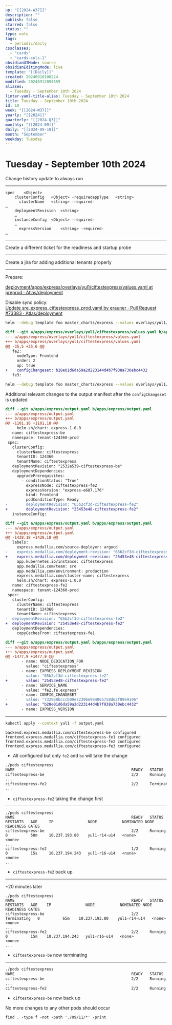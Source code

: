 ```yaml
---
up: "[[2024-W37]]"
description: ""
publish: false
starred: false
status: ""
type: note
tags:
  - periodic/daily
cssclasses:
  - "cards"
  - "cards-cols-1"
obsidianUIMode: source
obsidianEditingMode: live
template: "[[Daily]]"
created: 20240910100224
modified: 20240912094659
aliases:
  - Tuesday - September 10th 2024
linter-yaml-title-alias: Tuesday - September 10th 2024
title: Tuesday - September 10th 2024
id: 10
week: "[[2024-W37]]"
yearly: "[[2024]]"
quarterly: "[[2024-Q3]]"
monthly: "[[2024-09]]"
daily: "[[2024-09-10]]"
month: "September"
weekday: Tuesday
---
```


# Tuesday - September 10th 2024

Change history update to always run

---

```
spec	<Object>
    clusterConfig	<Object> -requiredappType	<string>
      clusterName	<string> -required-
…
    deploymentRevision	<string>
    …
    instanceConfig	<Object> -required-
    …
      expressVersion	<string> -required-
…
```

---

Create a different ticket for the readiness and startup probe

---

Create a jira for adding additional tenants properly


---


Prepare:

[deployment/apps/express/overlays/yul1/ciftestexpress/values.yaml at preprod · Atlas/deployment](https://github.medallia.com/Atlas/deployment/blob/preprod/apps/express/overlays/yul1/ciftestexpress/values.yaml)


Disable sync policy:  
[Update sre_express_ciftestexpress_prod.yaml by erauner · Pull Request #73383 · Atlas/deployment](https://github.medallia.com/Atlas/deployment/pull/73383/files)


```bash
helm --debug template foo master_charts/express --values overlays/yul1/ciftestexpress/values.yaml > output.yaml
```

```diff
diff --git a/apps/express/overlays/yul1/ciftestexpress/values.yaml b/apps/express/overlays/yul1/ciftestexpress/values.yaml
--- a/apps/express/overlays/yul1/ciftestexpress/values.yaml
+++ b/apps/express/overlays/yul1/ciftestexpress/values.yaml
@@ -35,5 +35,6 @@
   fe2:
     nodeType: Frontend
     order: 2
     up: true
+    configChangeset: b28e01d6da59a2d223144d4b7f938a730ebc4432
   fe3:
```


```bash
helm --debug template foo master_charts/express --values overlays/yul1/ciftestexpress/values.yaml > output.yaml
```


Additional relevant changes to the output manifest after the `configChangeset` is updated


```diff
diff --git a/apps/express/output.yaml b/apps/express/output.yaml
--- a/apps/express/output.yaml
+++ b/apps/express/output.yaml
@@ -1101,18 +1101,18 @@
     helm.sh/chart: express-1.0.0
   name: ciftestexpress-be
   namespace: tenant-124360-prod
 spec:
   clusterConfig:
     clusterName: ciftestexpress
     tenantID: 124360
     tenantName: ciftestexpress
   deploymentRevision: "2532a539-ciftestexpress-be"
   deploymentDependencies:
     upgradePrerequisites:
       - conditionStatus: "True"
         expressNode: ciftestexpress-fe2
         expressVersion: "express-e687.176"
         kind: Frontend
         podConditionType: Ready
-        deploymentRevision: "65b2cf3d-ciftestexpress-fe2"
+        deploymentRevision: "25453e48-ciftestexpress-fe2"
   instanceConfig:
```

```diff
diff --git a/apps/express/output.yaml b/apps/express/output.yaml
--- a/apps/express/output.yaml
+++ b/apps/express/output.yaml
@@ -1428,18 +1428,18 @@
   labels:
     express.medallia.com/source-deployer: argocd
-    express.medallia.com/deployment-revision: "65b2cf3d-ciftestexpress-fe2"
+    express.medallia.com/deployment-revision: "25453e48-ciftestexpress-fe2"
     app.kubernetes.io/instance: ciftestexpress
     app.medallia.com/team: sre
     app.medallia.com/environment: production
     express.medallia.com/cluster-name: ciftestexpress
     helm.sh/chart: express-1.0.0
   name: ciftestexpress-fe2
   namespace: tenant-124360-prod
 spec:
   clusterConfig:
     clusterName: ciftestexpress
     tenantID: 124360
     tenantName: ciftestexpress
-  deploymentRevision: "65b2cf3d-ciftestexpress-fe2"
+  deploymentRevision: "25453e48-ciftestexpress-fe2"
   deploymentDependencies:
     copyCachesFrom: ciftestexpress-fe1
```

```diff
diff --git a/apps/express/output.yaml b/apps/express/output.yaml
--- a/apps/express/output.yaml
+++ b/apps/express/output.yaml
@@ -1477,9 +1477,9 @@
       - name: NODE_DEDICATION_FOR
         value: "ciftestexpress"
       - name: EXPRESS_DEPLOYMENT_REVISION
-        value: "65b2cf3d-ciftestexpress-fe2"
+        value: "25453e48-ciftestexpress-fe2"
       - name: SERVICE_NAME
         value: "fe2.fe.express"
       - name: CONFIG_CHANGESET
-        value: "732988bcccb09e7239be984005758d62f89e9196"
+        value: "b28e01d6da59a2d223144d4b7f938a730ebc4432"
       - name: EXPRESS_VERSION
```


---


```bash
kubectl apply --context yul1 -f output.yaml
```

```
backend.express.medallia.com/ciftestexpress-be configured
frontend.express.medallia.com/ciftestexpress-fe1 configured
frontend.express.medallia.com/ciftestexpress-fe2 configured
frontend.express.medallia.com/ciftestexpress-fe3 configured
```
- All configured but only `fe2` and `be` will take the change


```bash
./pods ciftestexpress
NAME                                                   READY   STATUS        RESTARTS   AGE     IP               NODE           NOMINATED NODE   READINESS GATES
ciftestexpress-be                                      2/2     Running       0          49m     10.237.193.80    yul1-r14-u14   <none>           <none>
...
ciftestexpress-fe2                                     2/2     Terminating   0          54m     10.237.195.28    yul1-r16-u14   <none>           <none>
...
```

- `ciftestexpress-fe2` taking the change first

---

```
./pods ciftestexpress
NAME                                                   READY   STATUS      RESTARTS   AGE     IP               NODE           NOMINATED NODE   READINESS GATES
ciftestexpress-be                                      2/2     Running     0          50m     10.237.193.80    yul1-r14-u14   <none>           <none>
...
ciftestexpress-fe2                                     1/2     Running     0          15s     10.237.194.243   yul1-r16-u14   <none>           <none>
...
```
- `ciftestexpress-fe2` back up

---

~20 minutes later

```
./pods ciftestexpress
NAME                                                   READY   STATUS        RESTARTS   AGE    IP               NODE           NOMINATED NODE   READINESS GATES
ciftestexpress-be                                      2/2     Terminating   0          65m    10.237.193.80    yul1-r14-u14   <none>           <none>
...
ciftestexpress-fe2                                     2/2     Running       0          15m    10.237.194.243   yul1-r16-u14   <none>           <none>
...
```
- `ciftestexpress-be` now terminating

---

```bash
./pods ciftestexpress
NAME                                                   READY   STATUS      RESTARTS   AGE     IP               NODE           NOMINATED NODE   READINESS GATES
ciftestexpress-be                                      2/2     Running     0          4m27s   10.237.193.80    yul1-r14-u14   <none>           <none>
...
ciftestexpress-fe2                                     2/2     Running     0          21m     10.237.194.243   yul1-r16-u14   <none>           <none>
```
- `ciftestexpress-be` now back up


No more changes to any other pods should occur



```
find . -type f -not -path './09/11/*' -print
```
